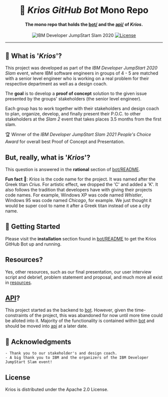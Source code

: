 <h1 align="center">
  🤖  <em>Krios GitHub Bot</em> Mono Repo
</h1>

<h4 align="center">The mono repo that holds the <a href="bot">bot/</a> and the <a href="api">api/</a> of <em>Krios</em>.</h4>

<p align="center">
 <img src="https://img.shields.io/badge/IBM-Developer%20JumpStart%20Slam%202020-blue" alt="IBM Developer JumpStart Slam 2020">
  <a href="https://github.com/nicholasadamou/krios-github-bot/blob/master/LICENSE">
      <img src="https://img.shields.io/badge/license-Apache-blue.svg?style=flat-square" alt="License">
  </a>
</p>

---

## 🤔 What is '_Krios_'?

This project was developed as part of the _IBM Developer JumpStart 2020 Slam_ event, where IBM software engineers in groups of 4 - 5 are matched with a senior level engineer who is working on a real problem for their respective department as well as a design coach.

The **goal** is to develop a **proof of concept** solution to the given issue presented by the groups' stakeholders (the senior level engineer).

Each group has to work together with their stakeholders and design coach to plan, organize, develop, and finally present their P.O.C. to other stakeholders at the _Slam 2_ event that takes places 3.5 months from the first slam.

🏆 Winner of the _IBM Developer JumpStart Slam 2021 People's Choice Award_ for overall best Proof of Concept and Presentation.

## But, really, what is '_Krios_'?

This question is answered in the **rational** section of [bot/README](bot/README.md).

**Fun fact** 🚀: _Krios_ is the code name for the project. It was named after the Greek titan _Crius_. For artistic effect, we dropped the 'C' and added a 'K'. It also follows the tradition that developers have with giving their projects code names. For example, Windows XP was code named _Whistler_, Windows 95 was code named _Chicago_, for example. We just thought it would be super cool to name it after a Greek titan instead of use a city name.

## 🏁 Getting Started

Please visit the **installation** section found in [bot/README](bot/README.md) to get the Krios GitHub Bot up and running.

## Resources?

Yes, other resources, such as our final presentation, our user interview script and debrief, problem statement and proposal, and much more all exist in [resources](resources/).

## [API](api/)?

This project started as the backend to [bot](bot/). However, given the time-constraints of the project, this was abandoned for now until more time could be alloted into it. Majority of the functionality is contained within [bot](bot/) and should be moved into [api](api/) at a later date.

## 🎉 Acknowledgments

    - Thank you to our stakeholder's and design coach.
    - A big thank you to IBM and the organizers of the IBM Developer JumpStart Slam event!

## License

Krios is distributed under the Apache 2.0 License.
